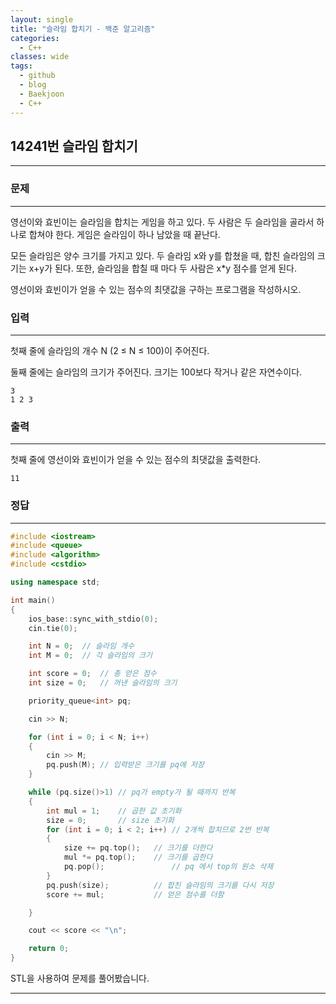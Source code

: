 ```yaml
---
layout: single
title: "슬라임 합치기 - 백준 알고리즘"
categories:
  - C++
classes: wide
tags:
  - github
  - blog
  - Baekjoon
  - C++
---
```

## 14241번 **슬라임 합치기**
---

### 문제
---
영선이와 효빈이는 슬라임을 합치는 게임을 하고 있다. 두 사람은 두 슬라임을 골라서 하나로 합쳐야 한다. 게임은 슬라임이 하나 남았을 때 끝난다.

모든 슬라임은 양수 크기를 가지고 있다. 두 슬라임 x와 y를 합쳤을 때, 합친 슬라임의 크기는 x+y가 된다. 또한, 슬라임을 합칠 때 마다 두 사람은 x*y 점수를 얻게 된다.

영선이와 효빈이가 얻을 수 있는 점수의 최댓값을 구하는 프로그램을 작성하시오.

### 입력
---
첫째 줄에 슬라임의 개수 N (2 ≤ N ≤ 100)이 주어진다.

둘째 줄에는 슬라임의 크기가 주어진다. 크기는 100보다 작거나 같은 자연수이다.
```
3
1 2 3
```

### 출력
---
첫째 줄에 영선이와 효빈이가 얻을 수 있는 점수의 최댓값을 출력한다.
```
11
```

### 정답
---
```c++
#include <iostream>
#include <queue>
#include <algorithm>
#include <cstdio>

using namespace std;

int main()
{
	ios_base::sync_with_stdio(0);
	cin.tie(0);

	int N = 0;	// 슬라임 개수
	int M = 0;	// 각 슬라임의 크기

	int score = 0;	// 총 얻은 점수
	int size = 0;	// 꺼낸 슬라임의 크기

	priority_queue<int> pq;

	cin >> N;

	for (int i = 0; i < N; i++)
	{
		cin >> M;
		pq.push(M);	// 입력받은 크기를 pq에 저장
	}

	while (pq.size()>1)	// pq가 empty가 될 때까지 반복
	{
		int mul = 1;	// 곱한 값 초기화
		size = 0;		// size 초기화
		for (int i = 0; i < 2; i++)	// 2개씩 합치므로 2번 반복
		{
			size += pq.top();	// 크기를 더한다
			mul *= pq.top();	// 크기를 곱한다
			pq.pop();		    	// pq 에서 top의 원소 삭제
		}
		pq.push(size);			// 합친 슬라임의 크기를 다시 저장
		score += mul;	  		// 얻은 점수를 더함

	}

	cout << score << "\n";

	return 0;
}

```
STL을 사용하여 문제를 풀어봤습니다.

---
